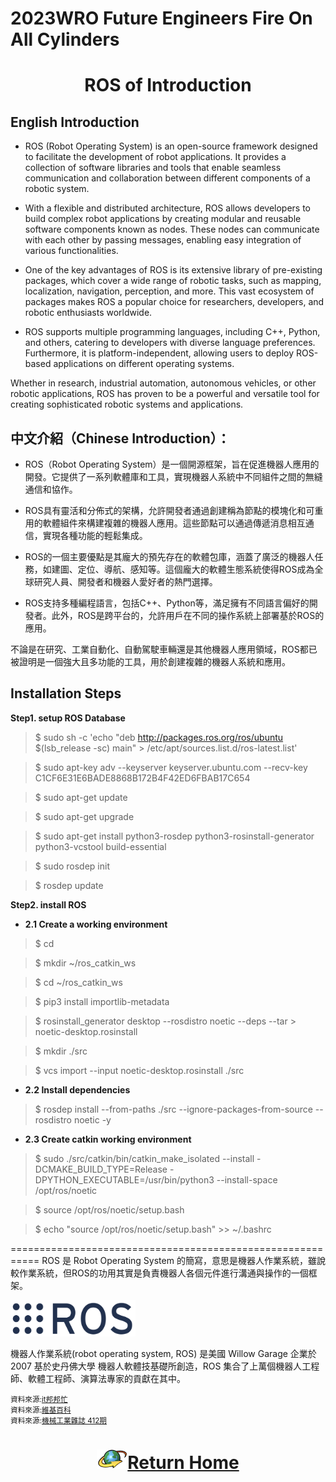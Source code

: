 2023WRO Future Engineers Fire On All Cylinders  
=====
# <div align="center">ROS of Introduction </div> 
## English Introduction
- ROS (Robot Operating System) is an open-source framework designed to facilitate the development of robot applications. It provides a collection of software libraries and tools that enable seamless communication and collaboration between different components of a robotic system.

- With a flexible and distributed architecture, ROS allows developers to build complex robot applications by creating modular and reusable software components known as nodes. These nodes can communicate with each other by passing messages, enabling easy integration of various functionalities.

- One of the key advantages of ROS is its extensive library of pre-existing packages, which cover a wide range of robotic tasks, such as mapping, localization, navigation, perception, and more. This vast ecosystem of packages makes ROS a popular choice for researchers, developers, and robotic enthusiasts worldwide.

- ROS supports multiple programming languages, including C++, Python, and others, catering to developers with diverse language preferences. Furthermore, it is platform-independent, allowing users to deploy ROS-based applications on different operating systems.

Whether in research, industrial automation, autonomous vehicles, or other robotic applications, ROS has proven to be a powerful and versatile tool for creating sophisticated robotic systems and applications.

## 中文介紹（Chinese Introduction）：

- ROS（Robot Operating System）是一個開源框架，旨在促進機器人應用的開發。它提供了一系列軟體庫和工具，實現機器人系統中不同組件之間的無縫通信和協作。

- ROS具有靈活和分佈式的架構，允許開發者通過創建稱為節點的模塊化和可重用的軟體組件來構建複雜的機器人應用。這些節點可以通過傳遞消息相互通信，實現各種功能的輕鬆集成。

- ROS的一個主要優點是其龐大的預先存在的軟體包庫，涵蓋了廣泛的機器人任務，如建圖、定位、導航、感知等。這個龐大的軟體生態系統使得ROS成為全球研究人員、開發者和機器人愛好者的熱門選擇。

- ROS支持多種編程語言，包括C++、Python等，滿足擁有不同語言偏好的開發者。此外，ROS是跨平台的，允許用戶在不同的操作系統上部署基於ROS的應用。

不論是在研究、工業自動化、自動駕駛車輛還是其他機器人應用領域，ROS都已被證明是一個強大且多功能的工具，用於創建複雜的機器人系統和應用。

## Installation Steps  
__Step1. setup ROS Database__
> $ sudo sh -c 'echo "deb http://packages.ros.org/ros/ubuntu $(lsb_release -sc) main" > /etc/apt/sources.list.d/ros-latest.list'

> $ sudo apt-key adv --keyserver keyserver.ubuntu.com --recv-key C1CF6E31E6BADE8868B172B4F42ED6FBAB17C654

> $ sudo apt-get update

> $ sudo apt-get upgrade

> $ sudo apt-get install python3-rosdep python3-rosinstall-generator python3-vcstool build-essential

> $ sudo rosdep init

> $ rosdep update

__Step2. install ROS__
- __2.1 Create a working environment__
>$ cd          

>$ mkdir ~/ros_catkin_ws

>$ cd ~/ros_catkin_ws

>$ pip3 install importlib-metadata

>$ rosinstall_generator desktop --rosdistro noetic --deps --tar > noetic-desktop.rosinstall

>$ mkdir ./src

>$ vcs import --input noetic-desktop.rosinstall ./src

- __2.2 Install dependencies__

>$ rosdep install --from-paths ./src --ignore-packages-from-source --rosdistro noetic -y

- __2.3 Create catkin working environment__
>$ sudo ./src/catkin/bin/catkin_make_isolated --install -DCMAKE_BUILD_TYPE=Release -DPYTHON_EXECUTABLE=/usr/bin/python3 --install-space /opt/ros/noetic

>$ source /opt/ros/noetic/setup.bash

>$ echo "source /opt/ros/noetic/setup.bash" >> ~/.bashrc

===========================================================
ROS 是 Robot Operating System 的簡寫，意思是機器人作業系統，雖說較作業系統，但ROS的功用其實是負責機器人各個元件進行溝通與操作的一個框架。  

<img src="./img/Ros_logo.png" alt="Image" width="200" height="">  

機器人作業系統(robot operating system, ROS) 是美國 Willow Garage 企業於 2007 基於史丹佛大學 機器人軟體技基礎所創造，ROS 集合了上萬個機器人工程師、軟體工程師、演算法專家的貢獻在其中。  

<small>資料來源:[it邦邦忙](https://ithelp.ithome.com.tw/articles/10200551)  
資料來源:[維基百科](https://zh.wikipedia.org/zh-tw/%E6%A9%9F%E5%99%A8%E4%BA%BA%E4%BD%9C%E6%A5%AD%E7%B3%BB%E7%B5%B1)  
資料來源:[機械工業雜誌 412期](https://docs.google.com/document/d/1M4JN4CFelSwmJmYl0W2PQt0lKBieaWgcDpVNfjTycGE/edit?pli=1)</small>  

# <div align="center">![HOME](../../other/img/Home.png)[Return Home](../../)</div> 